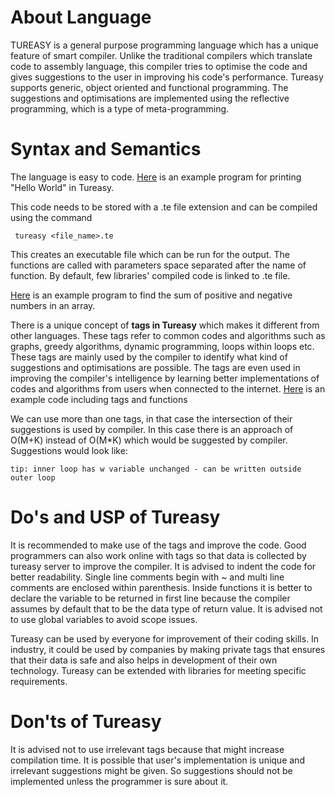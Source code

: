 # About Language
TUREASY is a general purpose programming language which has a unique feature of smart compiler. Unlike the traditional compilers which translate code to assembly language, this compiler tries to optimise the code and gives suggestions to the user in improving his code's performance. Tureasy supports generic, object oriented and functional programming. The suggestions and optimisations are implemented using the reflective programming, which is a type of meta-programming. 

# Syntax and Semantics
The language is easy to code. [Here](https://github.com/manojgayala/POPL1/blob/main/Example%20code%20files/Hello%20World.txt) is an example program for printing "Hello World" in Tureasy.
 
This code needs to be stored with a .te file extension and can be compiled using the command

<code> tureasy <file_name>.te </code>

This creates an executable file which can be run for the output.
The functions are called with parameters space separated after the name of function. By default, few libraries' compiled code is linked to .te file.

[Here](https://github.com/manojgayala/POPL1/blob/main/Example%20code%20files/Sum%20of%20pos%20and%20neg%20num%20in%20array.txt) is an example program to find the sum of positive and negative numbers in an array.

There is a unique concept of **tags in Tureasy** which makes it different from other languages. These tags refer to common codes and algorithms such as graphs, greedy algorithms, dynamic programming, loops within loops etc. These tags are mainly used by the compiler to identify what kind of suggestions and optimisations are possible. The tags are even used in improving the compiler's intelligence by learning better implementations of codes and algorithms from users when connected to the internet.
[Here](https://github.com/manojgayala/POPL1/blob/main/Example%20code%20files/Usage%20of%20tags%20in%20Tureasy.txt) is an example code including tags and functions

We can use more than one tags, in that case the intersection of their suggestions is used by compiler. In this case there is an approach of O(M+K) instead of O(M*K) which would be suggested by compiler.
Suggestions would look like:
```	
tip: inner loop has w variable unchanged - can be written outside outer loop
```
# Do's and USP of Tureasy
It is recommended to make use of the tags and improve the code. Good programmers can also work online with tags so that data is collected by tureasy server to improve the compiler. It is advised to indent the code for better readability. Single line comments begin with ~ and multi line comments are enclosed within parenthesis.  Inside functions it is better to declare the variable to be returned in first line because the compiler assumes by default that to be the data type of return value. 
It is advised not to use global variables to avoid scope issues.

Tureasy can be used by everyone for improvement of their coding skills. In industry, it could be used by companies by making private tags that ensures that their data is safe and also helps in development of their own technology. Tureasy can be extended with libraries for meeting specific requirements.

# Don'ts of Tureasy
It is advised not to use irrelevant tags because that might increase compilation time. It is possible that user's implementation is unique and irrelevant suggestions might be given. So suggestions should not be implemented unless the programmer is sure about it. 

